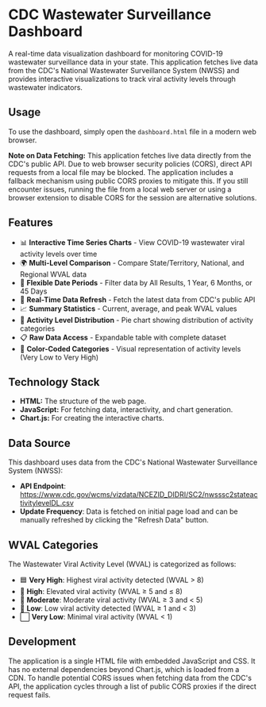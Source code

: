 # CDC Wastewater Surveillance Dashboard

A real-time data visualization dashboard for monitoring COVID-19 wastewater surveillance data in your state. This application fetches live data from the CDC's National Wastewater Surveillance System (NWSS) and provides interactive visualizations to track viral activity levels through wastewater indicators.

## Usage

To use the dashboard, simply open the `dashboard.html` file in a modern web browser.

**Note on Data Fetching:** This application fetches live data directly from the CDC's public API. Due to web browser security policies (CORS), direct API requests from a local file may be blocked. The application includes a fallback mechanism using public CORS proxies to mitigate this. If you still encounter issues, running the file from a local web server or using a browser extension to disable CORS for the session are alternative solutions.

## Features

- 📊 **Interactive Time Series Charts** - View COVID-19 wastewater viral activity levels over time
- 🌍 **Multi-Level Comparison** - Compare State/Territory, National, and Regional WVAL data
- 📅 **Flexible Date Periods** - Filter data by All Results, 1 Year, 6 Months, or 45 Days
- 🔄 **Real-Time Data Refresh** - Fetch the latest data from CDC's public API
- 📈 **Summary Statistics** - Current, average, and peak WVAL values
- 🥧 **Activity Level Distribution** - Pie chart showing distribution of activity categories
- 📋 **Raw Data Access** - Expandable table with complete dataset
- 🎨 **Color-Coded Categories** - Visual representation of activity levels (Very Low to Very High)

## Technology Stack

- **HTML:** The structure of the web page.
- **JavaScript:** For fetching data, interactivity, and chart generation.
- **Chart.js:** For creating the interactive charts.

## Data Source

This dashboard uses data from the CDC's National Wastewater Surveillance System (NWSS):
- **API Endpoint**: https://www.cdc.gov/wcms/vizdata/NCEZID_DIDRI/SC2/nwsssc2stateactivitylevelDL.csv
- **Update Frequency**: Data is fetched on initial page load and can be manually refreshed by clicking the "Refresh Data" button.

## WVAL Categories

The Wastewater Viral Activity Level (WVAL) is categorized as follows:

- 🟦 **Very High**: Highest viral activity detected (WVAL > 8)
- 🔷 **High**: Elevated viral activity (WVAL ≥ 5 and ≤ 8)
- 🔹 **Moderate**: Moderate viral activity (WVAL ≥ 3 and < 5)
- 🔸 **Low**: Low viral activity detected (WVAL ≥ 1 and < 3)
- ⬜ **Very Low**: Minimal viral activity (WVAL < 1)

## Development

The application is a single HTML file with embedded JavaScript and CSS. It has no external dependencies beyond Chart.js, which is loaded from a CDN. To handle potential CORS issues when fetching data from the CDC's API, the application cycles through a list of public CORS proxies if the direct request fails.